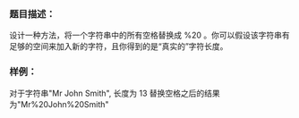 ### 题目描述：
设计一种方法，将一个字符串中的所有空格替换成 %20 。你可以假设该字符串有足够的空间来加入新的字符，且你得到的是“真实的”字符长度。
### 样例：
对于字符串"Mr John Smith", 长度为 13
替换空格之后的结果为"Mr%20John%20Smith"
